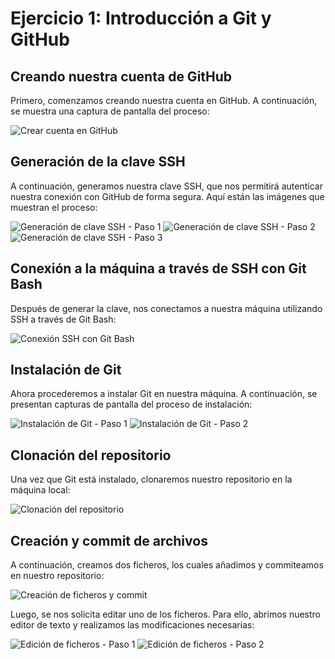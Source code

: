 # Ejercicio 1: Introducción a Git y GitHub

## Creando nuestra cuenta de GitHub
Primero, comenzamos creando nuestra cuenta en GitHub. A continuación, se muestra una captura de pantalla del proceso:

![Crear cuenta en GitHub](https://github.com/HerreraAngel/AngelPruebasAsir2/blob/main/Carpeta%20de%20imagenes/ejercicio1/1.PNG)

## Generación de la clave SSH
A continuación, generamos nuestra clave SSH, que nos permitirá autenticar nuestra conexión con GitHub de forma segura. Aquí están las imágenes que muestran el proceso:

![Generación de clave SSH - Paso 1](https://github.com/HerreraAngel/AngelPruebasAsir2/blob/main/Carpeta%20de%20imagenes/ejercicio1/2.PNG)
![Generación de clave SSH - Paso 2](https://github.com/HerreraAngel/AngelPruebasAsir2/blob/main/Carpeta%20de%20imagenes/ejercicio1/3.PNG)
![Generación de clave SSH - Paso 3](https://github.com/HerreraAngel/AngelPruebasAsir2/blob/main/Carpeta%20de%20imagenes/ejercicio1/4.PNG)

## Conexión a la máquina a través de SSH con Git Bash
Después de generar la clave, nos conectamos a nuestra máquina utilizando SSH a través de Git Bash:

![Conexión SSH con Git Bash](https://github.com/HerreraAngel/AngelPruebasAsir2/blob/main/Carpeta%20de%20imagenes/ejercicio1/5.PNG)

## Instalación de Git
Ahora procederemos a instalar Git en nuestra máquina. A continuación, se presentan capturas de pantalla del proceso de instalación:

![Instalación de Git - Paso 1](https://github.com/HerreraAngel/AngelPruebasAsir2/blob/main/Carpeta%20de%20imagenes/ejercicio1/6.PNG)
![Instalación de Git - Paso 2](https://github.com/HerreraAngel/AngelPruebasAsir2/blob/main/Carpeta%20de%20imagenes/ejercicio1/6.1.PNG)

## Clonación del repositorio
Una vez que Git está instalado, clonaremos nuestro repositorio en la máquina local:

![Clonación del repositorio](https://github.com/HerreraAngel/AngelPruebasAsir2/blob/main/Carpeta%20de%20imagenes/ejercicio1/7.PNG)

## Creación y commit de archivos
A continuación, creamos dos ficheros, los cuales añadimos y commiteamos en nuestro repositorio:

![Creación de ficheros y commit](https://github.com/HerreraAngel/AngelPruebasAsir2/blob/main/Carpeta%20de%20imagenes/ejercicio1/creacion%20de%20ficheros%20test.PNG)

Luego, se nos solicita editar uno de los ficheros. Para ello, abrimos nuestro editor de texto y realizamos las modificaciones necesarias:

![Edición de ficheros - Paso 1](https://github.com/HerreraAngel/AngelPruebasAsir2/blob/main/Carpeta%20de%20imagenes/ejercicio1/Captura.PNG)
![Edición de ficheros - Paso 2](https://github.com/HerreraAngel/AngelPruebasAsir2/blob/main/Carpeta%20de%20imagenes/ejercicio1/edicion.PNG)
